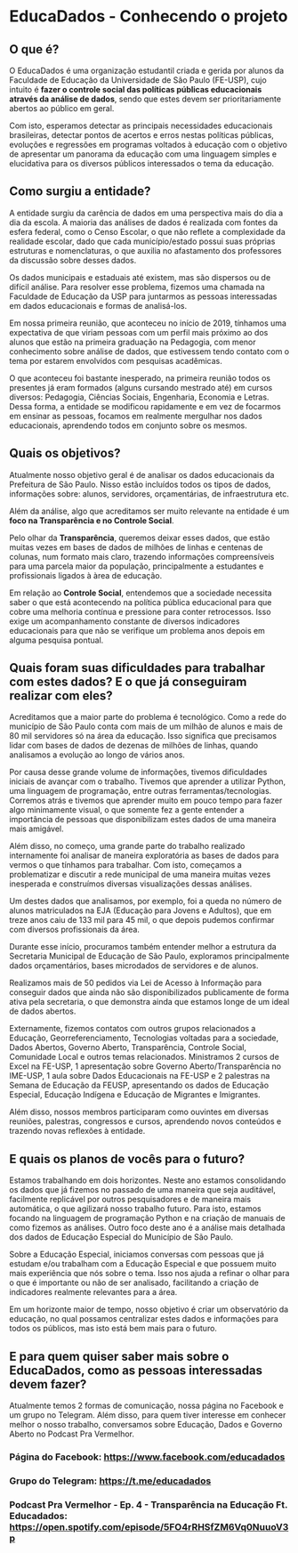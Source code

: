 # EducaDados - Conhecendo o projeto

## O que é?
O EducaDados é uma organização estudantil criada e gerida por alunos da Faculdade de Educação da Universidade de São Paulo (FE-USP), cujo intuito é **fazer o controle social das políticas públicas educacionais através da análise de dados**, sendo que estes devem ser prioritariamente abertos ao público em geral.

Com isto, esperamos detectar as principais necessidades educacionais brasileiras, detectar pontos de acertos e erros nestas políticas públicas, evoluções e regressões em programas voltados à educação com o objetivo de apresentar um panorama da educação com uma linguagem simples e elucidativa para os diversos públicos interessados o tema da educação.	

## Como surgiu a entidade?
A entidade surgiu da carência de dados em uma perspectiva mais do dia a dia da escola. A maioria das análises de dados é realizada com fontes da esfera federal, como o Censo Escolar, o que não reflete a complexidade da realidade escolar, dado que cada município/estado possui suas próprias estruturas e nomenclaturas, o que auxilia no afastamento dos professores da discussão sobre desses dados.

Os dados municipais e estaduais até existem, mas são dispersos ou de difícil análise. Para resolver esse problema, fizemos uma chamada na Faculdade de Educação da USP para juntarmos as pessoas interessadas em dados educacionais e formas de analisá-los.

Em nossa primeira reunião, que aconteceu no início de 2019, tínhamos uma expectativa de que viriam pessoas com um perfil mais próximo ao dos alunos que estão na primeira graduação na Pedagogia, com menor conhecimento sobre análise de dados, que estivessem tendo contato com o tema por estarem envolvidos com pesquisas acadêmicas.

O que aconteceu foi bastante inesperado, na primeira reunião todos os presentes já eram formados (alguns cursando mestrado até) em cursos diversos: Pedagogia, Ciências Sociais, Engenharia, Economia e Letras.
Dessa forma, a entidade se modificou rapidamente e em vez de focarmos em ensinar as pessoas, focamos em realmente mergulhar nos dados educacionais, aprendendo todos em conjunto sobre os mesmos.

## Quais os objetivos?
Atualmente nosso objetivo geral é de analisar os dados educacionais da Prefeitura de São Paulo. Nisso estão incluídos todos os tipos de dados, informações sobre: alunos, servidores, orçamentárias, de infraestrutura etc.

Além da análise, algo que acreditamos ser muito relevante na entidade é um **foco na Transparência e no Controle Social**.
 
Pelo olhar da **Transparência**, queremos deixar esses dados, que estão muitas vezes em bases de dados de milhões de linhas e centenas de colunas, num formato mais claro, trazendo informações compreensíveis para uma parcela maior da população, principalmente a estudantes e profissionais ligados à àrea de educação.

Em relação ao **Controle Social**, entendemos que a sociedade necessita saber o que está acontecendo na política pública educacional para que cobre uma melhoria contínua e pressione para conter retrocessos. Isso exige um acompanhamento constante de diversos indicadores educacionais para que não se verifique um problema anos depois em alguma pesquisa pontual.

## Quais foram suas dificuldades para trabalhar com estes dados? E o que já conseguiram realizar com eles?
Acreditamos que a maior parte do problema é tecnológico. Como a rede do município de São Paulo conta com mais de um milhão de alunos e mais de 80 mil servidores só na área da educação. Isso significa que precisamos lidar com bases de dados de dezenas de milhões de linhas, quando analisamos a evolução ao longo de vários anos.

Por causa desse grande volume de informações, tivemos dificuldades iniciais de avançar com o trabalho. Tivemos que aprender a utilizar Python, uma linguagem de programação, entre outras ferramentas/tecnologias. Corremos atrás e tivemos que aprender muito em pouco tempo para fazer algo minimamente visual, o que somente fez a gente entender a importância de pessoas que disponibilizam estes dados de uma maneira mais amigável.

Além disso, no começo, uma grande parte do trabalho realizado internamente foi analisar de maneira exploratória as bases de dados para vermos o que tínhamos para trabalhar. Com isto, começamos a problematizar e discutir a rede municipal de uma maneira muitas vezes inesperada e construímos diversas visualizações dessas análises. 

Um destes dados que analisamos, por exemplo, foi a queda no número de alunos matriculados na EJA (Educação para Jovens e Adultos), que em treze anos caiu de 133 mil para 45 mil, o que depois pudemos confirmar com diversos profissionais da área.

Durante esse início, procuramos também entender melhor a estrutura da Secretaria Municipal de Educação de São Paulo, exploramos principalmente dados orçamentários, bases microdados de servidores e de alunos.

Realizamos mais de 50 pedidos via Lei de Acesso à Informação para conseguir dados que ainda não são disponibilizados publicamente de forma ativa pela secretaria, o que demonstra ainda que estamos longe de um ideal de dados abertos.

Externamente, fizemos contatos com outros grupos relacionados a Educação, Georreferenciamento, Tecnologias voltadas para a sociedade, Dados Abertos, Governo Aberto, Transparência, Controle Social, Comunidade Local e outros temas relacionados.
Ministramos 2 cursos de Excel na FE-USP, 1 apresentação sobre Governo Aberto/Transparência no IME-USP, 1 aula sobre Dados Educacionais na FE-USP e 2 palestras na Semana de Educação da FEUSP, apresentando os dados de Educação Especial, Educação Indígena e Educação de Migrantes e Imigrantes. 

Além disso, nossos membros participaram como ouvintes em diversas reuniões, palestras, congressos e cursos, aprendendo novos conteúdos e trazendo novas reflexões à entidade.

## E quais os planos de vocês para o futuro?
Estamos trabalhando em dois horizontes. Neste ano estamos consolidando os dados que já fizemos no passado de uma maneira que seja auditável, facilmente replicável por outros pesquisadores e de maneira mais automática, o que agilizará nosso trabalho futuro. Para isto, estamos focando na linguagem de programação Python e na criação de manuais de como fizemos as análises. Outro foco deste ano é a análise mais detalhada dos dados de Educação Especial do Município de São Paulo.

Sobre a Educação Especial, iniciamos conversas com pessoas que já estudam e/ou trabalham com a Educação Especial e que possuem muito mais experiência que nós sobre o tema. Isso nos ajuda a refinar o olhar para o que é importante ou não de ser analisado, facilitando a criação de indicadores realmente relevantes para a área.

Em um horizonte maior de tempo, nosso objetivo é criar um observatório da educação, no qual possamos centralizar estes dados e informações para todos os públicos, mas isto está bem mais para o futuro.

## E para quem quiser saber mais sobre o EducaDados, como as pessoas interessadas devem fazer?
Atualmente temos 2 formas de comunicação, nossa página no Facebook e um grupo no Telegram. Além disso, para quem tiver interesse em conhecer melhor o nosso trabalho, conversamos sobre Educação, Dados e Governo Aberto no Podcast Pra Vermelhor.

### Página do Facebook: https://www.facebook.com/educadados
### Grupo do Telegram: https://t.me/educadados
### Podcast Pra Vermelhor - Ep. 4 - Transparência na Educação Ft. Educadados: https://open.spotify.com/episode/5FO4rRHSfZM6Vq0NuuoV3p
